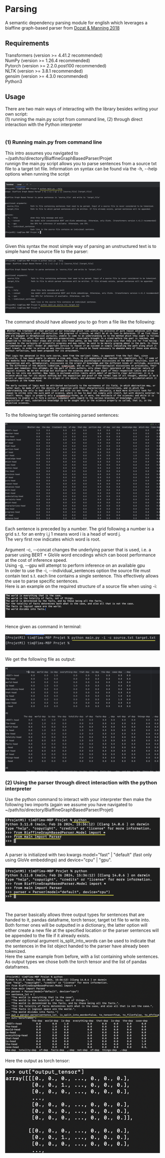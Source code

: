 # Parsing
A semantic dependency parsing module for english which leverages a biaffine graph-based parser from [Dozat & Manning 2018](https://aclanthology.org/P18-2077/)

## Requirements
Transformers (version >= 4.41.2 recommended)<br>
NumPy (version >= 1.26.4 recommended)<br>
Pytorch (version >= 2.2.0.post100 recommended)<br>
NLTK (version >= 3.8.1 recommended)<br>
gensim (version >= 4.3.0 recommended)<br>
Python3<br>

## Usage
There are two main ways of interacting with the library besides writing your own script:<br> 
(1) running the main.py script from command line, (2) through direct interaction with the Python interpreter<br>
<br>
### (1) Running main.py from command line

This intro assumes you navigated to ~/path/to/directory/BiaffineGraphBasedParser/Projet<br>
runnign the main.py script allows you to parse sentences from a source txt file to a target txt file.
Information on syntax can be found via the -h, --help options when running the script
<br>
<br>
![help option on main.py](misc/Screenshot%202024-06-15%20at%2010.23.56.png)
<br>
<br>
Given this syntax the most simple way of parsing an unstructured text is to simple hand the source file to the parser:
<br>
<br>
![parsing options](misc/Screenshot%202024-06-15%20at%2010.49.12.png)
<br>
<br>
The command should have allowed you to go from a file like the following:
<br>
<br>
![source.txt](misc/Screenshot%202024-06-15%20at%2010.41.01.png)
<br>
<br>
To the following target file containing parsed sentences:
<br><br>
![target.txt](misc/Screenshot%202024-06-15%20at%2010.56.04.png)
<br>
<br>
Each sentence is preceded by a number. The grid following a number is a grid s.t. for an entry i,j 1 means word i is a head of word j.<br>
The very first row indicates which word is root.
<br>
<br> Argument -c, --concat changes the underlying parser that is used, i.e. a parser using BERT + GloVe word encodings which can boost performance at the cost of inference speed.<br>
Using -g, --gpu will attempt to perform inference on an available gpu<br>
In order to use the -i, --individual_sentences option the source file must contain text s.t. each line contains a single sentence. This effectively allows the use to parse specific sentences.<br>Here is an example on the required structure of a source file when using -i:<br><br>
![structured_source.txt](misc/Screenshot%202024-06-15%20at%2011.08.30.png)
<br>
<br>
Hence given as command in terminal:
<br>
<br>
![command_structured](misc/Screenshot%202024-06-15%20at%2011.15.56.png)
<br>
<br>
We get the following file as output:
<br>
<br>
![out_structured.txt](misc/Screenshot%202024-06-15%20at%2011.17.24.png)
### (2) Using the parser through direct interaction with the python interpreter
Use the python command to interact with your interpreter then make the following two imports (again we assume you have navigated to ~/path/to/directory/BiaffineGraphBasedParser/Projet)
<br>
<br>
![commands](misc/Screenshot%202024-06-15%20at%2012.03.53.png)
<br>
<br>
A parser is initialized with two kwargs model="fast" | "default" (fast only using GloVe embeddings) and device="cpu" | "gpu".<br><br>
![init](misc/Screenshot%202024-06-15%20at%2012.22.21.png)
<br><br>

The parser basically allows three output types for sentences that are handed to it, pandas dataframe, torch tensor, target txt file to write into.<br>
Both former ones will be outputted in a dictionary, the latter option will either create a new file at the specified location or the parser sentences will be appended to the file if it already exists.
<br>
another optional argument is_split_into_words can be used to indicate that the sentences in the list object handed to the parser have already been tokenized.
<br>
Here the same example from before, with a list containing whole sentences. As output types we chose both the torch tensor and the list of pandas dataframes.
<br>
<br>
![parsing_commands](misc/Screenshot%202024-06-15%20at%2012.34.18.png)
<br>
<br>
Here the output as torch tensor:
<br>
<br>
![parsing_commands](misc/Screenshot%202024-06-15%20at%2012.35.19.png)

